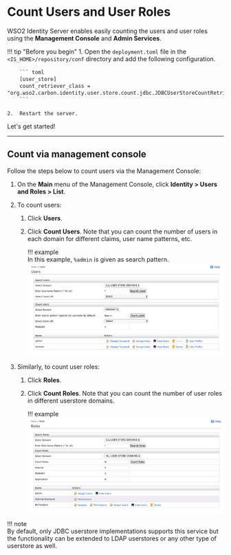 # Count Users and User Roles

WSO2 Identity Server enables easily counting the users and user roles using the **Management Console** and **Admin Services**. 

!!! tip "Before you begin"
    1.  Open the `deployment.toml` file in the `<IS_HOME>/repository/conf` directory and add the following configuration.

        ``` toml
        [user_store]
        count_retriever_class = "org.wso2.carbon.identity.user.store.count.jdbc.JDBCUserStoreCountRetriever"
        ```

    2.  Restart the server.
      
Let's get started! 

---

## Count via management console 

Follow the steps below to count users via the Management Console: 

1.  On the **Main** menu of the Management Console, click **Identity > Users and Roles > List**.
2.  To count users:
    1.  Click **Users**.
    2.  Click **Count Users**. Note that you can count the number of users in each domain for different claims, user name patterns, etc. 

        !!! example  
            In this example, `%admin` is given as search pattern.
            ![Count users view in Management Console](../../assets/img/apis/count-users.png) 

3.  Similarly, to count user roles:
    1.  Click **Roles**.
    2.  Click **Count Roles**. Note that you can count the number of user roles in different userstore domains.

        !!! example
            ![Count roles view in Management Console](../../assets/img/apis/count-roles.png) 


!!! note     
    By default, only JDBC userstore implementations supports this service but the functionality can be extended to LDAP userstores or any other type of userstore as well.
    
